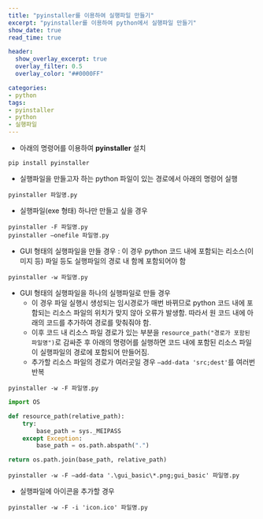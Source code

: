 ```yaml
---
title: "pyinstaller를 이용하여 실행파일 만들기" 
excerpt: "pyinstaller를 이용하여 python에서 실행파일 만들기"
show_date: true
read_time: true

header:
  show_overlay_excerpt: true
  overlay_filter: 0.5
  overlay_color: "##0000FF"

categories: 
- python
tags: 
- pyinstaller
- python
- 실행파일
---
```


- 아래의 명령어를 이용하여 **pyinstaller** 설치

```
pip install pyinstaller
```

- 실행파일을 만들고자 하는 python 파일이 있는 경로에서 아래의 명령어 실행

```
pyinstaller 파일명.py
```
- 실행파일(exe 형태) 하나만 만들고 싶을 경우

```
pyinstaller -F 파일명.py 
pyinstaller —onefile 파일명.py
```

- GUI 형태의 실행파일을 만들 경우 : 이 경우 python 코드 내에 포함되는 리소스(이미지 등) 파일 등도 실행파일의 경로 내 함께 포함되어야 함

```
pyinstaller -w 파일명.py
```

- GUI 형태의 실행파일을 하나의 실행파일로 만들 경우
  - 이 경우 파일 실행시 생성되는 임시경로가 매번 바뀌므로 python 코드 내에 포함되는 리소스 파일의 위치가 맞지 않아 오류가 발생함. 따라서 원 코드 내에 아래의 코드를 추가하여 경로를 맞춰줘야 함. 
  - 이후 코드 내 리소스 파일 경로가 있는 부분을 `resource_path("경로가 포함된 파일명")`로 감싸준 후 아래의 명령어를 실행하면 코드 내에 포함된 리소스 파일이 실행파일의 경로에 포함되어 만들어짐. 
  - 추가할 리소스 파일의 경로가 여러곳일 경우 `—add-data 'src;dest'`를 여러번 반복

```
pyinstaller -w -F 파일명.py
```

```python
import OS

def resource_path(relative_path):
	try:
		base_path = sys._MEIPASS
	except Exception:
		base_path = os.path.abspath(".")

return os.path.join(base_path, relative_path)
```

```
pyinstaller -w -F —add-data '.\gui_basic\*.png;gui_basic' 파일명.py
```

- 실행파일에 아이콘을 추가할 경우

```
pyinstaller -w -F -i 'icon.ico' 파일명.py
```